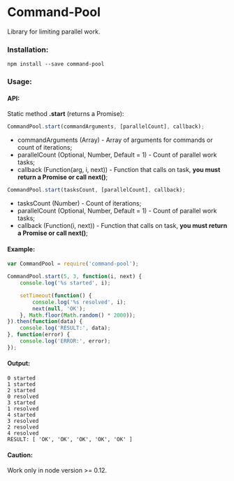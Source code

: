 # Command-Pool

Library for limiting parallel work.

### Installation:

```
npm install --save command-pool
```

### Usage:

#### API:

Static method **.start** (returns a Promise):

```javascript
CommandPool.start(commandArguments, [parallelCount], callback);
```
* commandArguments (Array) - Array of arguments for commands or count of iterations;
* parallelCount (Optional, Number, Default = 1) - Count of parallel work tasks;
* callback (Function(arg, i, next)) - Function that calls on task, **you must return a Promise or call next()**;

```javascript
CommandPool.start(tasksCount, [parallelCount], callback);
```
* tasksCount (Number) - Count of iterations;
* parallelCount (Optional, Number, Default = 1) - Count of parallel work tasks;
* callback (Function(i, next)) - Function that calls on task, **you must return a Promise or call next()**;

#### Example:
```javascript
var CommandPool = require('command-pool');

CommandPool.start(5, 3, function(i, next) {
    console.log('%s started', i);

    setTimeout(function() {
        console.log('%s resolved', i);
        next(null, 'OK');
    }, Math.floor(Math.random() * 2000));
}).then(function(data) {
    console.log('RESULT:', data);
}, function(error) {
    console.log('ERROR:', error);
});
```

#### Output:
```
0 started
1 started
2 started
0 resolved
3 started
1 resolved
4 started
3 resolved
2 resolved
4 resolved
RESULT: [ 'OK', 'OK', 'OK', 'OK', 'OK' ]
```

#### Caution:
Work only in node version >= 0.12.

